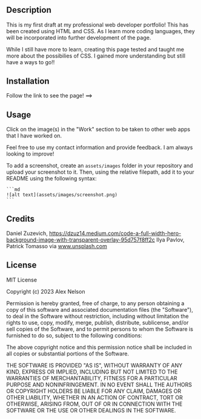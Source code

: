 # <Developer-Portfolio>

## Description

This is my first draft at my professional web developer portfolio! This has been created using HTML and CSS.
As I learn more coding languages, they will be incorporated into further development of the page. 

While I still have more to learn, creating this page tested and taught me more about the possibilies of CSS. 
I gained more understanding but still have a ways to go!!

## Installation

Follow the link to see the page! ==> 

## Usage

Click on the image(s) in the "Work" section to be taken to other web apps that I have worked on.

Feel free to use my contact information and provide feedback. I am always looking to improve!

To add a screenshot, create an `assets/images` folder in your repository and upload your screenshot to it. Then, using the relative filepath, add it to your README using the following syntax:

    ```md
    ![alt text](assets/images/screenshot.png)
    ```

## Credits

Daniel Zuzevich, https://dzuz14.medium.com/code-a-full-width-hero-background-image-with-transparent-overlay-95d757f8ff2c
Ilya Pavlov, Patrick Tomasso via www.unsplash.com

## License

MIT License

Copyright (c) 2023 Alex Nelson

Permission is hereby granted, free of charge, to any person obtaining a copy
of this software and associated documentation files (the "Software"), to deal
in the Software without restriction, including without limitation the rights
to use, copy, modify, merge, publish, distribute, sublicense, and/or sell
copies of the Software, and to permit persons to whom the Software is
furnished to do so, subject to the following conditions:

The above copyright notice and this permission notice shall be included in all
copies or substantial portions of the Software.

THE SOFTWARE IS PROVIDED "AS IS", WITHOUT WARRANTY OF ANY KIND, EXPRESS OR
IMPLIED, INCLUDING BUT NOT LIMITED TO THE WARRANTIES OF MERCHANTABILITY,
FITNESS FOR A PARTICULAR PURPOSE AND NONINFRINGEMENT. IN NO EVENT SHALL THE
AUTHORS OR COPYRIGHT HOLDERS BE LIABLE FOR ANY CLAIM, DAMAGES OR OTHER
LIABILITY, WHETHER IN AN ACTION OF CONTRACT, TORT OR OTHERWISE, ARISING FROM,
OUT OF OR IN CONNECTION WITH THE SOFTWARE OR THE USE OR OTHER DEALINGS IN THE
SOFTWARE.